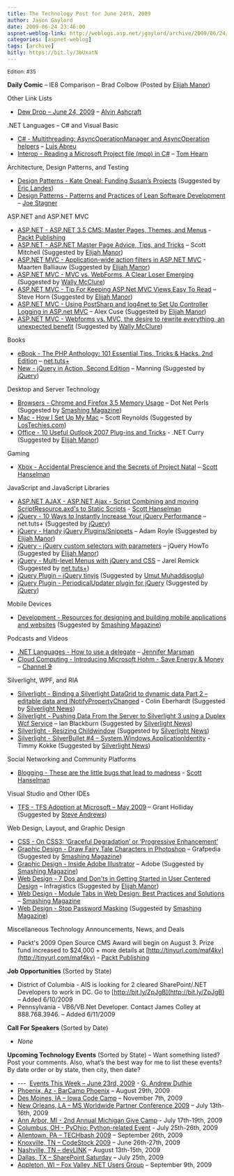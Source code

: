 ```yaml
---
title: The Technology Post for June 24th, 2009
author: Jason Gaylord
date: 2009-06-24 23:46:00
aspnet-weblog-link: http://weblogs.asp.net/jgaylord/archive/2009/06/24/the-technology-post-for-june-24th-2009.aspx
categories: [aspnet-weblog]
tags: [archive]
bitly: https://bit.ly/3bUxatN
---
```


<small>Edition: #35</small>

**Daily Comic** – IE8 Comparison – Brad Colbow (Posted by [Elijah Manor](http://twitter.com/elijahmanor))

Other Link Lists

- [Dew Drop – June 24, 2009](http://www.alvinashcraft.com/2009/06/24/dew-drop-june-24-2009/) – [Alvin Ashcraft](http://twitter.com/alvinashcraft)

.NET Languages – C# and Visual Basic

- [C# - Multithreading: AsyncOperationManager and AsyncOperation helpers](http://msmvps.com/blogs/luisabreu/archive/2009/06/24/multithreading-asyncoperationmanager-and-asyncoperation-helpers.aspx) – [Luis Abreu](http://twitter.com/luisabreu)
- [Interop - Reading a Microsoft Project file (mpp) in C#](http://nerdyhearn.com/blog/156) – [Tom Hearn](http://twitter.com/nerdyhearn)

Architecture, Design Patterns, and Testing

- [Design Patterns - Kate Oneal: Funding Susan’s Projects](http://xprogramming.com/xpmag/kate-oneal-funding-susans-projects.htm) (Suggested by [Eric Landes](http://twitter.com/ericlandes))
- [Design Patterns - Patterns and Practices of Lean Software Development](http://misfitgeek.com/blog/patterns-and-practices-of-lean-software-development/) – [Joe Stagner](http://twitter.com/MisfitGeek)

ASP.NET and ASP.NET MVC

- [ASP.NET - ASP.NET 3.5 CMS: Master Pages, Themes, and Menus](http://www.packtpub.com/article/asp.net-3.5-cms-master-pages-themes-menus) - [Packt Publishing](http://twitter.com/packtpub)
- [ASP.NET - ASP.NET Master Page Advice, Tips, and Tricks](http://www.4guysfromrolla.com/articles/062409-1.aspx) – Scott Mitchell (Suggested by [Elijah Manor](http://twitter.com/elijahmanor))
- [ASP.NET MVC - Application-wide action filters in ASP.NET MVC](http://blog.maartenballiauw.be/post/2009/06/24/Application-wide-action-filters-in-ASPNET-MVC.aspx) - Maarten Balliauw (Suggested by [Elijah Manor](http://twitter.com/elijahmanor))
- [ASP.NET MVC - MVC vs. WebForms, A Clear Loser Emerging](http://weblogs.asp.net/tonylombardo/archive/2009/06/23/mvc-vs-webforms-a-clear-loser-emerging.aspx) (Suggested by [Wally McClure](http://twitter.com/wbm))
- [ASP.NET MVC - Tip For Keeping ASP.Net MVC Views Easy To Read](http://blog.stevehorn.cc/2009/06/tip-for-keeping-aspnet-views-easy-to.html) – Steve Horn (Suggested by [Elijah Manor](http://twitter.com/elijahmanor))
- [ASP.NET MVC - Using PostSharp and log4net to Set Up Controller Logging in ASP.net MVC](http://blogs.lessthandot.com/index.php/WebDev/ServerProgramming/using-postsharp-and-log4net-to-set-up-co) – Alex Cuse (Suggested by [Elijah Manor](http://twitter.com/elijahmanor))
- [ASP.NET MVC - Webforms vs. MVC, the desire to rewrite everything, an unexpected benefit](http://weblogs.asp.net/jeff/archive/2009/06/23/webforms-vs-mvc-the-desire-to-rewrite-everything-an-unexpected-benefit.aspx) (Suggested by [Wally McClure](http://twitter.com/wbm))

Books

- [eBook - The PHP Anthology: 101 Essential Tips, Tricks & Hacks, 2nd Edition](http://net.tutsplus.com/freebies/books/the-php-anthology-101-essential-tips-tricks-hacks-2nd-edition/) – [net.tuts+](http://twitter.com/NETTUTS)
- [New - jQuery in Action, Second Edition](http://www.manning.com/bibeault2/) – Manning (Suggested by [jQuery](http://twitter.com/jquery))

Desktop and Server Technology

- [Browsers - Chrome and Firefox 3.5 Memory Usage](http://dotnetperls.com/chrome-memory) – Dot Net Perls (Suggested by [Smashing Magazine](http://twitter.com/smashingmag))
- [Mac - How I Set Up My Mac](http://www.lostechies.com/blogs/scottcreynolds/archive/2009/06/24/how-i-set-up-my-mac.aspx) – Scott Reynolds (Suggested by [LosTechies.com](http://twitter.com/lostechies))
- [Office - 10 Useful Outlook 2007 Plug-ins and Tricks](http://www.dotnetcurry.com/ShowArticle.aspx?ID=338) - .NET Curry (Suggested by [Elijah Manor](http://twitter.com/elijahmanor))

Gaming

- [Xbox - Accidental Prescience and the Secrets of Project Natal](http://www.hanselman.com/blog/AccidentalPrescienceAndTheSecretsOfProjectNatal.aspx) – [Scott Hanselman](http://twitter.com/shanselman)

JavaScript and JavaScript Libraries

- [ASP.NET AJAX - ASP.NET Ajax - Script Combining and moving ScriptResource.axd's to Static Scripts](http://www.hanselman.com/blog/ASPNETAjaxScriptCombiningAndMovingScriptResourceaxdsToStaticScripts.aspx) - [Scott Hanselman](http://twitter.com/shanselman)
- [jQuery - 10 Ways to Instantly Increase Your jQuery Performance](http://net.tutsplus.com/tutorials/javascript-ajax/10-ways-to-instantly-increase-your-jquery-performance/) – net.tuts+ (Suggested by [jQuery](http://twitter.com/jquery))
- [jQuery - Handy jQuery Plugins/Snippets](http://blogs.bigfish.tv/adam/2009/02/18/handy-jquery-pluginssnippets/) – Adam Royle (Suggested by [Elijah Manor](http://twitter.com/elijahmanor))
- [jQuery - jQuery custom selectors with parameters](http://jquery-howto.blogspot.com/2009/06/jquery-custom-selectors-with-parameters.html) – jQuery HowTo (Suggested by [Elijah Manor](http://twitter.com/elijahmanor))
- [jQuery - Multi-level Menus with jQuery and CSS](http://blog.themeforest.net/resources/multilevel-menus-with-jquery-and-css/) – Jarel Remick (Suggested by [net.tuts+](http://twitter.com/NETTUTS))
- [jQuery Plugin – jQuery tinyjs](http://tinyjs.com/tags/jquery?page=1) (Suggested by [Umut Muhaddisoglu](http://twitter.com/umutm))
- [jQuery Plugin - PeriodicalUpdater plugin for jQuery](http://www.360innovate.co.uk/blog/periodical/) (Suggested by [jQuery](http://twitter.com/jquery))

Mobile Devices

- [Development - Resources for designing and building mobile applications and websites](http://patterns.littlespringsdesign.com/index.php/Main_Page) (Suggested by [Smashing Magazine](http://twitter.com/smashingmag))

Podcasts and Videos

- [.NET Languages - How to use a delegate](http://channel9.msdn.com/posts/jennmar/How-to-use-a-delegate/) – [Jennifer Marsman](http://twitter.com/jennifermarsman)
- [Cloud Computing - Introducing Microsoft Hohm - Save Energy & Money](http://channel9.msdn.com/posts/NicFill/Introducing-Microsoft-Hohm-Save-Energy--Money/) – [Channel 9](http://twitter.com/ch9)

Silverlight, WPF, and RIA

- [Silverlight - Binding a Silverlight DataGrid to dynamic data Part 2 – editable data and INotifyPropertyChanged](http://www.scottlogic.co.uk/blog/wpf/2009/04/binding-a-silverlight-datagrid-to-dynamic-data-part-2-editable-data-and-inotifypropertychanged/) - Colin Eberhardt (Suggested by [Silverlight News](http://twitter.com/SilverlightNews))
- [Silverlight - Pushing Data From the Server to Silverlight 3 using a Duplex Wcf Service](http://silverlightforbusiness.net/2009/06/23/pushing-data-from-the-server-to-silverlight-3-using-a-duplex-wcf-service/) – Ian Blackburn (Suggested by [Silverlight News](http://twitter.com/SilverlightNews))
- [Silverlight - Resizing Childwindow](http://leeontech.wordpress.com/2009/06/22/resizing-childwindow/) (Suggested by [Silverlight News](http://twitter.com/SilverlightNews))
- [Silverlight - SilverBullet #4 – System.Windows.ApplicationIdentity](http://geekswithblogs.net/tkokke/archive/2009/06/23/silverbullet-4-ndash-system.windows.applicationidentity.aspx) - Timmy Kokke (Suggested by [Silverlight News](http://twitter.com/SilverlightNews))

Social Networking and Community Platforms

- [Blogging - These are the little bugs that lead to madness](http://www.hanselman.com/blog/TheseAreTheLittleBugsThatLeadToMadness.aspx) - [Scott Hanselman](http://twitter.com/shanselman)

Visual Studio and Other IDEs

- [TFS - TFS Adoption at Microsoft – May 2009](http://blogs.msdn.com/granth/archive/2009/06/23/tfs-adoption-at-microsoft-may-2009.aspx) – Grant Holliday (Suggested by [Steve Andrews](http://twitter.com/SteveAndrews))

Web Design, Layout, and Graphic Design

- [CSS - On CSS3: ‘Graceful Degradation’ or ‘Progressive Enhancement’](http://esquareda.com/journal/on-css3-graceful-degradation-or-progressive-enhancement.html)
- [Graphic Design - Draw Fairy Tale Characters in Photoshop](http://www.grafpedia.com/tutorials/draw-fairy-tale-characters-in-photoshop) – Grafpedia (Suggested by [Smashing Magazine](http://twitter.com/smashingmag))
- [Graphic Design - Inside Adobe Illustrator](http://blogs.adobe.com/infiniteresolution/) – Adobe (Suggested by [Smashing Magazine](http://twitter.com/smashingmag))
- [Web Design - 7 Dos and Don'ts in Getting Started in User Centered Design](http://community.infragistics.com/pixel8/media/p/103725.aspx) – Infragistics (Suggested by [Elijah Manor](http://twitter.com/elijahmanor))
- [Web Design - Module Tabs in Web Design: Best Practices and Solutions](http://www.smashingmagazine.com/2009/06/24/module-tabs-in-web-design-best-practices-and-solutions/) – [Smashing Magazine](http://twitter.com/smashingmag)
- [Web Design - Stop Password Masking](http://www.useit.com/alertbox/passwords.html) (Suggested by [Smashing Magazine](http://twitter.com/smashingmag))

Miscellaneous Technology Announcements, News, and Deals

- Packt's 2009 Open Source CMS Award will begin on August 3. Prize fund increased to $24,000 + more details at [http://tinyurl.com/maf4kv](http://tinyurl.com/maf4kv) - [Packt Publishing](http://twitter.com/packtpub)

**Job Opportunities** (Sorted by State)

- District of Columbia - AIS is looking for 2 cleared SharePoint/.NET Developers to work in DC. Go to [http://bit.ly/ZpJgB](http://bit.ly/ZpJgB) – Added 6/10/2009
- Pennsylvania - VB6/VB.Net Developer. Contact James Colley at 888.768.3946. – Added 6/11/2009

**Call For Speakers** (Sorted by Date)

- _None_

**Upcoming Technology Events** (Sorted by State) – Want something listed? Post your comments. Also, what’s the best way for me to list these events? By date order or by state, then city, then date?

- \---  [Events This Week – June 23rd, 2009](http://blogs.msdn.com/gduthie/archive/2009/06/23/events-this-week-june-23rd-2009.aspx) - [G. Andrew Duthie](http://twitter.com/devhammer)
- [Phoenix, Az - BarCamp Phoenix](http://barcamp.org/BarCampPhoenix) – August 29th, 2009
- [Des Moines, IA – Iowa Code Camp](http://iowacodecamp.com/default.aspx) – November 7th, 2009
- [New Orleans, LA – MS Worldwide Partner Conference 2009](http://www.digitalwpc.com/) – July 13th-16th, 2009
- [Ann Arbor, MI - 2nd Annual Michigan Give Camp](http://michigangivecamp.eventbrite.com/) - July 17th-19th, 2009
- [Columbus, OH - PyOhio: Python-related Event](http://www.developerfusion.com/event/13421/pyohio/) - July 25th-26th, 2009
- [Allentown, PA – TECHbash 2009](http://techbash.com/) – September 26th, 2009
- [Knoxville, TN – CodeStock 2009](http://www.codestock.org/) – June 26th-27th, 2009
- [Nashville, TN – devLINK](http://devlink.net/) – August 13th-15th, 2009
- [Dallas, TX – SharePoint Saturday](http://www.sharepointsaturday.org/dallas) – July 25th, 2009
- [Appleton, WI – Fox Valley .NET Users Group](http://fvnug.org/dnn/Home/tabid/36/ctl/Details/Mid/377/ItemID/8/Default.aspx?selecteddate=9/9/2009) – September 9th, 2009